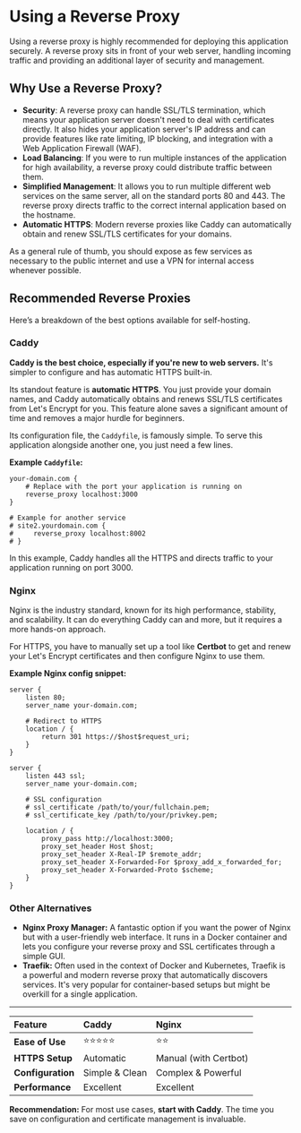 # Using a Reverse Proxy

Using a reverse proxy is highly recommended for deploying this application securely. A reverse proxy sits in front of your web server, handling incoming traffic and providing an additional layer of security and management.

## Why Use a Reverse Proxy?

*   **Security**: A reverse proxy can handle SSL/TLS termination, which means your application server doesn't need to deal with certificates directly. It also hides your application server's IP address and can provide features like rate limiting, IP blocking, and integration with a Web Application Firewall (WAF).
*   **Load Balancing**: If you were to run multiple instances of the application for high availability, a reverse proxy could distribute traffic between them.
*   **Simplified Management**: It allows you to run multiple different web services on the same server, all on the standard ports 80 and 443. The reverse proxy directs traffic to the correct internal application based on the hostname.
*   **Automatic HTTPS**: Modern reverse proxies like Caddy can automatically obtain and renew SSL/TLS certificates for your domains.

As a general rule of thumb, you should expose as few services as necessary to the public internet and use a VPN for internal access whenever possible.

## Recommended Reverse Proxies

Here’s a breakdown of the best options available for self-hosting.

### Caddy

**Caddy is the best choice, especially if you're new to web servers.** It's simpler to configure and has automatic HTTPS built-in.

Its standout feature is **automatic HTTPS**. You just provide your domain names, and Caddy automatically obtains and renews SSL/TLS certificates from Let's Encrypt for you. This feature alone saves a significant amount of time and removes a major hurdle for beginners.

Its configuration file, the `Caddyfile`, is famously simple. To serve this application alongside another one, you just need a few lines.

**Example `Caddyfile`:**

```caddy
your-domain.com {
    # Replace with the port your application is running on
    reverse_proxy localhost:3000
}

# Example for another service
# site2.yourdomain.com {
#     reverse_proxy localhost:8002
# }
```

In this example, Caddy handles all the HTTPS and directs traffic to your application running on port 3000.

### Nginx

Nginx is the industry standard, known for its high performance, stability, and scalability. It can do everything Caddy can and more, but it requires a more hands-on approach.

For HTTPS, you have to manually set up a tool like **Certbot** to get and renew your Let's Encrypt certificates and then configure Nginx to use them.

**Example Nginx config snippet:**

```nginx
server {
    listen 80;
    server_name your-domain.com;

    # Redirect to HTTPS
    location / {
        return 301 https://$host$request_uri;
    }
}

server {
    listen 443 ssl;
    server_name your-domain.com;

    # SSL configuration
    # ssl_certificate /path/to/your/fullchain.pem;
    # ssl_certificate_key /path/to/your/privkey.pem;

    location / {
        proxy_pass http://localhost:3000;
        proxy_set_header Host $host;
        proxy_set_header X-Real-IP $remote_addr;
        proxy_set_header X-Forwarded-For $proxy_add_x_forwarded_for;
        proxy_set_header X-Forwarded-Proto $scheme;
    }
}
```

### Other Alternatives

*   **Nginx Proxy Manager:** A fantastic option if you want the power of Nginx but with a user-friendly web interface. It runs in a Docker container and lets you configure your reverse proxy and SSL certificates through a simple GUI.
*   **Traefik:** Often used in the context of Docker and Kubernetes, Traefik is a powerful and modern reverse proxy that automatically discovers services. It's very popular for container-based setups but might be overkill for a single application.

---

| Feature         | Caddy                               | Nginx                               |
| :-------------- | :---------------------------------- | :---------------------------------- |
| **Ease of Use** | ⭐⭐⭐⭐⭐                          | ⭐⭐                                  |
| **HTTPS Setup** | Automatic                           | Manual (with Certbot)               |
| **Configuration**| Simple & Clean                      | Complex & Powerful                  |
| **Performance** | Excellent                           | Excellent                           |

**Recommendation:** For most use cases, **start with Caddy**. The time you save on configuration and certificate management is invaluable.
